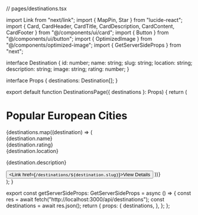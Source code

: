 
// pages/destinations.tsx

import Link from "next/link";
import { MapPin, Star } from "lucide-react";
import { Card, CardHeader, CardTitle, CardDescription, CardContent, CardFooter } from "@/components/ui/card";
import { Button } from "@/components/ui/button";
import { OptimizedImage } from "@/components/optimized-image";
import { GetServerSideProps } from "next";

interface Destination {
  id: number;
  name: string;
  slug: string;
  location: string;
  description: string;
  image: string;
  rating: number;
}

interface Props {
  destinations: Destination[];
}

export default function DestinationsPage({ destinations }: Props) {
  return (
    <div className="container py-12 md:py-24">
      <h1 className="text-4xl font-bold mb-8 text-center">Popular European Cities</h1>
      <div className="grid grid-cols-1 md:grid-cols-2 lg:grid-cols-3 gap-6">
        {destinations.map((destination) => (
          <Card key={destination.id} className="overflow-hidden">
            <div className="relative h-48">
              <OptimizedImage
                src={destination.image}
                alt={destination.name}
                fill
                sizes="(max-width: 768px) 100vw, 33vw"
              />
            </div>
            <CardHeader>
              <div className="flex items-center justify-between">
                <CardTitle>{destination.name}</CardTitle>
                <div className="flex items-center">
                  <Star className="h-4 w-4 fill-primary text-primary" />
                  <span className="ml-1 text-sm">{destination.rating}</span>
                </div>
              </div>
              <CardDescription className="flex items-center">
                <MapPin className="h-4 w-4 mr-1" />
                {destination.location}
              </CardDescription>
            </CardHeader>
            <CardContent>
              <p className="line-clamp-2">{destination.description}</p>
            </CardContent>
            <CardFooter>
              <Button asChild>
                <Link href={`/destinations/${destination.slug}`}>View Details</Link>
              </Button>
            </CardFooter>
          </Card>
        ))}
      </div>
    </div>
  );
}

export const getServerSideProps: GetServerSideProps = async () => {
  const res = await fetch("http://localhost:3000/api/destinations");
  const destinations = await res.json();
  return {
    props: {
      destinations,
    },
  };
};
